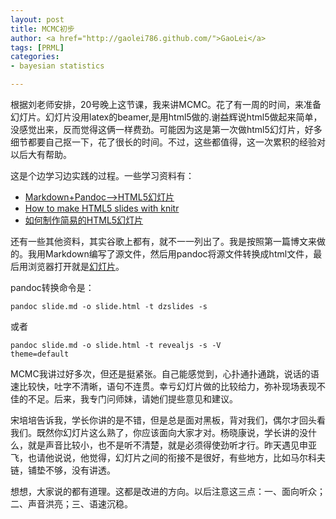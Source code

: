 ```yaml
---
layout: post
title: MCMC初步
author: <a href="http://gaolei786.github.com/">GaoLei</a>
tags: [PRML]
categories:
- bayesian statistics

---
```


根据刘老师安排，20号晚上这节课，我来讲MCMC。花了有一周的时间，来准备幻灯片。幻灯片没用latex的beamer,是用html5做的.谢益辉说html5做起来简单，没感觉出来，反而觉得这俩一样费劲。可能因为这是第一次做html5幻灯片，好多细节都要自己抠一下，花了很长的时间。不过，这些都值得，这一次累积的经验对以后大有帮助。

这是个边学习边实践的过程。一些学习资料有：

- [Markdown+Pandoc-->HTML5幻灯片](http://www.soimort.org/posts/165/)
- [How to make HTML5 slides with knitr](http://yihui.name/en/2012/05/how-to-make-html5-slides-with-knitr/)
- [如何制作简易的HTML5幻灯片](http://jinjiang.github.io/html5-slides-20110512/#slide20)

还有一些其他资料，其实谷歌上都有，就不一一列出了。我是按照第一篇博文来做的。我用Markdown编写了源文件，然后用pandoc将源文件转换成html文件，最后用浏览器打开就是[幻灯片](http://gaolei786.github.io/MCMC/slide.html)。

pandoc转换命令是：

<code>pandoc slide.md -o slide.html -t dzslides -s</code>

或者

<code>pandoc slide.md -o slide.html -t revealjs -s -V theme=default</code>

MCMC我讲过好多次，但还是挺紧张。自己能感觉到，心扑通扑通跳，说话的语速比较快，吐字不清晰，语句不连贯。幸亏幻灯片做的比较给力，弥补现场表现不佳的不足。后来，我专门问师妹，请她们提些意见和建议。

宋培培告诉我，学长你讲的是不错，但是总是面对黑板，背对我们，偶尔才回头看我们。既然你幻灯片这么熟了，你应该面向大家才对。杨晓康说，学长讲的没什么，就是声音比较小，也不是听不清楚，就是必须得使劲听才行。昨天遇见申亚飞，也请他说说，他觉得，幻灯片之间的衔接不是很好，有些地方，比如马尔科夫链，铺垫不够，没有讲透。

想想，大家说的都有道理。这都是改进的方向。以后注意这三点：一、面向听众；二、声音洪亮；三、语速沉稳。






